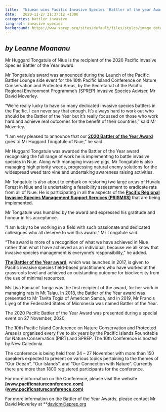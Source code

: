 ```yaml
---
title:  "Niuean wins Pacific Invasive Species 'Battler of the year Award'"
date:   2020-11-27 21:37:12 +1300
categories: battler invasive
lang-ref: invasive species
background: https://www.sprep.org/sites/default/files/styles/image_detai_670_400_/public/images/news/IMG_20150916_101333_b.jpg?itok=WiXD6fs3/600x300
---
```

*by Leanne Moananu*
---
Mr Huggard Tongatule of Niue is the recipient of the 2020 Pacific Invasive Species Battler of the Year award. 

Mr Tongatule’s award was announced during the Launch of the Pacific Battler Lounge side event for the 10th Pacific Island Conference on Nature Conservation and Protected Areas, by the Secretariat of the Pacific Regional Environment Programme’s (SPREP) Invasive Species Adviser, Mr David Moverley. 

“We’re really lucky to have so many dedicated invasive species battlers in the Pacific. I can never say that enough. It’s always hard to work out who should be the Battler of the Year but it’s really focussed on those who work hard and achieve real outcomes for the benefit of their countries,” said Mr Moverley.

“I am very pleased to announce that our **[2020 Battler of the Year Award](https://www.youtube.com/watch?v=jCMY4qq-WaI&feature=youtu.be)** goes to Mr Huggard Tongatule of Niue,” he said.  

Mr Huggard Tongatule was awarded the Battler of the Year award recognising the full range of work he is implementing to battle invasive species in Niue.  Along with managing invasive pigs, Mr Tongatule is also managing high priority weeds, progressing natural enemy solutions for the widespread weed taro vine and undertaking awareness raising activities. 

Mr Tongatule is also about to embark on restoring two large areas of Huvalu Forest in Niue and is undertaking a feasibility assessment to eradicate rats from all of Niue. He is participating in all the aspects of the **[Pacific Regional Invasive Species Management Support Services (PRISMSS)](https://www.sprep.org/invasive-species-management-in-the-pacific/prismss)**  that are being implemented. 

Mr Tongatule was humbled by the award and expressed his gratitude and honour in his acceptance. 

“I am lucky to be working in a field with such passionate and dedicated colleagues who all deserve to win this award,” Mr Tongatule said.

“The award is more of a recognition of what we have achieved in Niue rather than what I have achieved as an individual, because we all know that invasive species management is everyone’s responsibility,” he added. 

**[The Battler of the Year award](https://www.sprep.org/pacific-invasive-species-battler-of-the-year)**, which  was launched in 2017, is given to Pacific invasive species field-based practitioners who have worked at the grassroots level and achieved an outstanding outcome for biodiversity from the use of minimal resources. 

Ms Lisa Fanua of Tonga was the first recipient of the award, for her work in managing rats in Mt Talau. In 2018, the Battler of the Year award was presented to Mr Tavita Togia of American Samoa, and in 2019, Mr Francis Liyeg of the Federated States of Micronesia was named Battler of the Year. 

The 2020 Pacific Battler of the Year Award was presented during a special event on 27 November, 2020.

The 10th Pacific Island Conference on Nature Conservation and Protected Areas is organised every five to six years by the Pacific Islands Roundtable for Nature Conservation (PIRT) and SPREP. The 10th Conference is hosted by New Caledonia. 

The conference is being held from 24 – 27 November with more than 150 speakers expected to present on various topics pertaining to the themes of “Our Ocean”, “Our Islands”, and “Our Connection with Nature”. Currently there are more than 1800 registered participants for the conference. 

For more information on the Conference, please visit the website **[www.pacificnatureconference.com](www.pacificnatureconference.com)** 

For more information on the Battler of the Year Awards, please contact Mr David Moverley at **[davidm@sprep.org](davidm@sprep.org)
